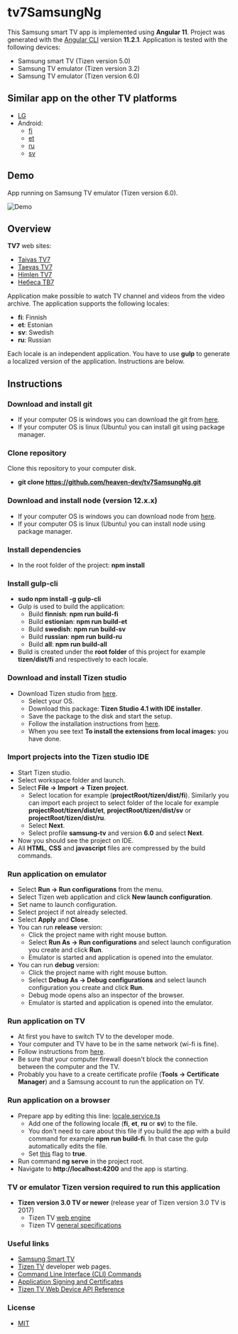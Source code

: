 # tv7SamsungNg

This Samsung smart TV app is implemented using __Angular 11__. Project was generated with the [Angular CLI](https://cli.angular.io/) version __11.2.1__. Application is tested with the following devices:
  - Samsung smart TV (Tizen version 5.0)
  - Samsung TV emulator (Tizen version 3.2)
  - Samsung TV emulator (Tizen version 6.0)

## Similar app on the other TV platforms
  - [LG](https://github.com/heaven-dev/tv7LgSpa)
  - Android:
    - [fi](https://github.com/heaven-dev/taivasTv7Android)
    - [et](https://github.com/heaven-dev/taevasTv7Android)
    - [ru](https://github.com/heaven-dev/nebesaTv7Android)
    - [sv](https://github.com/heaven-dev/himlenTv7Android)

## Demo

App running on Samsung TV emulator (Tizen version 6.0).

![Demo](https://github.com/heaven-dev/demo/blob/main/demo/demo.gif)

## Overview

__TV7__ web sites:
  - [Taivas TV7](https://www.tv7.fi/)
  - [Taevas TV7](https://www.tv7.ee/)
  - [Himlen TV7](https://www.himlentv7.se/)
  - [Небеса ТВ7](https://www.nebesatv7.com/)

Application make possible to watch TV channel and videos from the video archive. The application supports the following locales:
  - __fi__: Finnish
  - __et__: Estonian
  - __sv__: Swedish
  - __ru__: Russian

Each locale is an independent application. You have to use __gulp__ to generate a localized version of the application. Instructions are below.

## Instructions

### Download and install git
  - If your computer OS is windows you can download the git from [here](https://git-scm.com/download/win).
  - If your computer OS is linux (Ubuntu) you can install git using package manager.

### Clone repository
Clone this repository to your computer disk.
  - __git clone https://github.com/heaven-dev/tv7SamsungNg.git__

### Download and install node (version 12.x.x)
  - If your computer OS is windows you can download node from [here](https://nodejs.org/en/download/).
  - If your computer OS is linux (Ubuntu) you can install node using package manager.

### Install dependencies
  - In the root folder of the project: __npm install__

### Install gulp-cli
  - __sudo npm install -g gulp-cli__
  - Gulp is used to build the application:
    - Build __finnish__: __npm run build-fi__
    - Build __estionian__: __npm run build-et__
    - Build __swedish__: __npm run build-sv__
    - Build __russian__: __npm run build-ru__
    - Build __all__: __npm run build-all__
  - Build is created under the __root folder__ of this project for example __tizen/dist/fi__ and respectively to each locale.
      
### Download and install Tizen studio
  - Download Tizen studio from [here](https://developer.tizen.org/development/tizen-studio/download).
    - Select your OS.
    - Download this package: __Tizen Studio 4.1 with IDE installer__.
    - Save the package to the disk and start the setup.
    - Follow the installation instructions from [here](https://developer.samsung.com/smarttv/develop/getting-started/setting-up-sdk/installing-tv-sdk.html).
    - When you see text __To install the extensions from local images:__ you have done.

### Import projects into the Tizen studio IDE
  - Start Tizen studio.
  - Select workspace folder and launch.
  - Select __File -> Import -> Tizen project__.
    - Select location for example (__projectRoot/tizen/dist/fi__). Similarly you can import each project to select folder of the locale for example __projectRoot/tizen/dist/et__, __projectRoot/tizen/dist/sv__ or __projectRoot/tizen/dist/ru__.
    - Select __Next__.
    - Select profile __samsung-tv__ and version __6.0__ and select __Next__.
  - Now you should see the project on IDE.
  - All __HTML__, __CSS__ and __javascript__ files are compressed by the build commands.

### Run application on emulator
  - Select __Run -> Run configurations__ from the menu.
  - Select Tizen web application and click __New launch configuration__.
  - Set name to launch configuration.
  - Select project if not already selected.
  - Select __Apply__ and __Close__.
  - You can run __release__ version:
    - Click the project name with right mouse button.
    - Select __Run As -> Run configurations__ and select launch configuration you create and click __Run__.
    - Emulator is started and application is opened into the emulator.
  - You can run __debug__ version:
    - Click the project name with right mouse button.
    - Select __Debug As -> Debug configurations__ and select launch configuration you create and click __Run__.
    - Debug mode opens also an inspector of the browser.
    - Emulator is started and application is opened into the emulator.

### Run application on TV
  - At first you have to switch TV to the developer mode.
  - Your computer and TV have to be in the same network (wi-fi is fine).
  - Follow instructions from [here](https://developer.samsung.com/smarttv/develop/getting-started/using-sdk/tv-device.html).
  - Be sure that your computer firewall doesn't block the connection between the computer and the TV.
  - Probably you have to a create certificate profile (__Tools -> Certificate Manager__) and a Samsung account to run the application on TV.

### Run application on a browser
  - Prepare app by editing this line: [locale.service.ts](https://github.com/heaven-dev/tv7SamsungNg/blob/main/src/app/services/locale.service.ts#L7)
    - Add one of the following locale (__fi__, __et__, __ru__ or __sv__) to the file.
    - You don't need to care about this file if you build the app with a build command for example __npm run build-fi__. In that case the gulp automatically edits the file.
    - Set [this](https://github.com/heaven-dev/tv7SamsungNg/blob/main/src/app/helpers/constants.ts#L1) flag to __true__.
  - Run command __ng serve__ in the project root.
  - Navigate to __http://localhost:4200__ and the app is starting.

### TV or emulator Tizen version required to run this application 
  - __Tizen version 3.0 TV or newer__ (release year of Tizen version 3.0 TV is 2017)
    - Tizen TV [web engine](https://developer.samsung.com/smarttv/develop/specifications/web-engine-specifications.html)
    - Tizen TV [general specifications](https://developer.samsung.com/smarttv/develop/specifications/general-specifications.html)

### Useful links
  - [Samsung Smart TV](https://developer.samsung.com/smarttv/develop/getting-started/quick-start-guide.html)
  - [Tizen TV](https://developer.tizen.org/tizen/tv) developer web pages.
  - [Command Line Interface (CLI) Commands](https://developer.tizen.org/development/tizen-studio/web-tools/cli)
  - [Application Signing and Certificates](https://docs.tizen.org/application/web/tutorials/sign-certificate/)
  - [Tizen TV Web Device API Reference](https://docs.tizen.org/application/web/api/latest/device_api/tv/index.html)

### License
 - [MIT](https://github.com/heaven-dev/tv7SamsungNg/blob/master/LICENSE.md)
